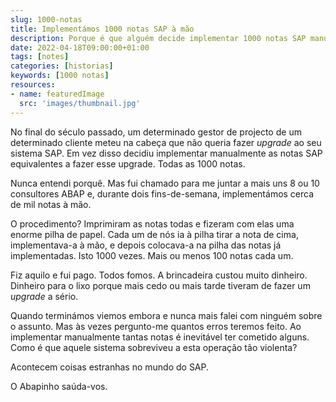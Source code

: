 ```yaml
---
slug: 1000-notas
title: Implementámos 1000 notas SAP à mão
description: Porque é que alguém decide implementar 1000 notas SAP manualmente?
date: 2022-04-18T09:00:00+01:00
tags: [notes]
categories: [historias]
keywords: [1000 notas]
resources:
- name: featuredImage
  src: 'images/thumbnail.jpg'
---
```


No final do século passado, um determinado gestor de projecto de um determinado cliente meteu na cabeça que não queria fazer _upgrade_ ao seu sistema SAP. Em vez disso decidiu implementar manualmente as notas SAP equivalentes a fazer esse upgrade. Todas as 1000 notas.

<!--more-->

Nunca entendi porquê. Mas fui chamado para me juntar a mais uns 8 ou 10 consultores ABAP e, durante dois fins-de-semana, implementámos cerca de mil notas à mão.

O procedimento? Imprimiram as notas todas e fizeram com elas uma enorme pilha de papel. Cada um de nós ia à pilha tirar a nota de cima, implementava-a à mão, e depois colocava-a na pilha das notas já implementadas. Isto 1000 vezes. Mais ou menos 100 notas cada um.

Fiz aquilo e fui pago. Todos fomos. A brincadeira custou muito dinheiro. Dinheiro para o lixo porque mais cedo ou mais tarde tiveram de fazer um _upgrade_ a sério.

Quando terminámos viemos embora e nunca mais falei com ninguém sobre o assunto. Mas às vezes pergunto-me quantos erros teremos feito. Ao implementar manualmente tantas notas é inevitável ter cometido alguns. Como é que aquele sistema sobreviveu a esta operação tão violenta?

Acontecem coisas estranhas no mundo do SAP.

O Abapinho saúda-vos.
